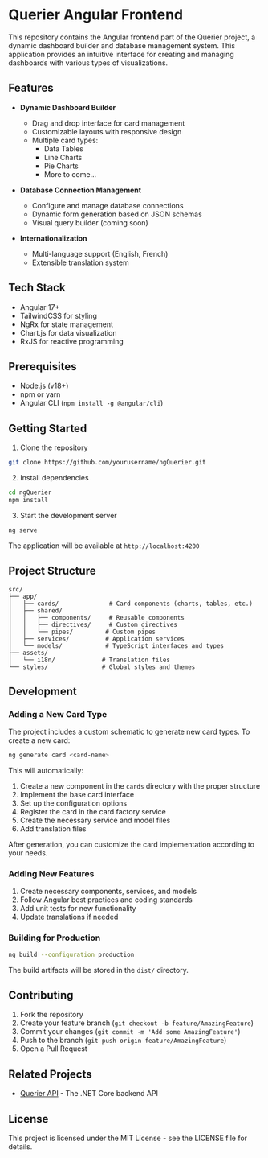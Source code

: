 # Querier Angular Frontend

This repository contains the Angular frontend part of the Querier project, a dynamic dashboard builder and database management system. This application provides an intuitive interface for creating and managing dashboards with various types of visualizations.

## Features

- **Dynamic Dashboard Builder**
  - Drag and drop interface for card management
  - Customizable layouts with responsive design
  - Multiple card types:
    - Data Tables
    - Line Charts
    - Pie Charts
    - More to come...

- **Database Connection Management**
  - Configure and manage database connections
  - Dynamic form generation based on JSON schemas
  - Visual query builder (coming soon)

- **Internationalization**
  - Multi-language support (English, French)
  - Extensible translation system

## Tech Stack

- Angular 17+
- TailwindCSS for styling
- NgRx for state management
- Chart.js for data visualization
- RxJS for reactive programming

## Prerequisites

- Node.js (v18+)
- npm or yarn
- Angular CLI (`npm install -g @angular/cli`)

## Getting Started

1. Clone the repository

```bash
git clone https://github.com/yourusername/ngQuerier.git
```

2. Install dependencies

```bash
cd ngQuerier
npm install
```

3. Start the development server

```bash
ng serve
```

The application will be available at `http://localhost:4200`

## Project Structure

```
src/
├── app/
│   ├── cards/              # Card components (charts, tables, etc.)
│   ├── shared/            
│   │   ├── components/     # Reusable components
│   │   ├── directives/     # Custom directives
│   │   └── pipes/         # Custom pipes
│   ├── services/          # Application services
│   └── models/            # TypeScript interfaces and types
├── assets/
│   └── i18n/             # Translation files
└── styles/               # Global styles and themes
```

## Development

### Adding a New Card Type

The project includes a custom schematic to generate new card types. To create a new card:

```bash
ng generate card <card-name>
```

This will automatically:

1. Create a new component in the `cards` directory with the proper structure
2. Implement the base card interface
3. Set up the configuration options
4. Register the card in the card factory service
5. Create the necessary service and model files
6. Add translation files

After generation, you can customize the card implementation according to your needs.

### Adding New Features

1. Create necessary components, services, and models
2. Follow Angular best practices and coding standards
3. Add unit tests for new functionality
4. Update translations if needed

### Building for Production

```bash
ng build --configuration production
```

The build artifacts will be stored in the `dist/` directory.

## Contributing

1. Fork the repository
2. Create your feature branch (`git checkout -b feature/AmazingFeature`)
3. Commit your changes (`git commit -m 'Add some AmazingFeature'`)
4. Push to the branch (`git push origin feature/AmazingFeature`)
5. Open a Pull Request

## Related Projects

- [Querier API](https://github.com/sfrenchy/Querier) - The .NET Core backend API

## License

This project is licensed under the MIT License - see the LICENSE file for details.
